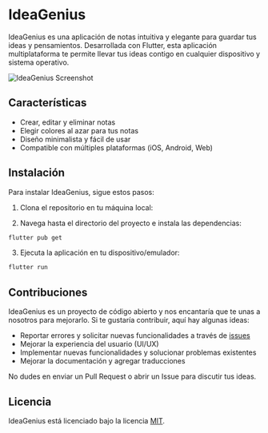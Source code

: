 # IdeaGenius

IdeaGenius es una aplicación de notas intuitiva y elegante para guardar tus ideas y pensamientos. Desarrollada con Flutter, esta aplicación multiplataforma te permite llevar tus ideas contigo en cualquier dispositivo y sistema operativo.

![IdeaGenius Screenshot](./screenshots/IdeaGenius_screenshot.png)

## Características

- Crear, editar y eliminar notas
- Elegir colores al azar para tus notas
- Diseño minimalista y fácil de usar
- Compatible con múltiples plataformas (iOS, Android, Web)

## Instalación

Para instalar IdeaGenius, sigue estos pasos:

1. Clona el repositorio en tu máquina local:

2. Navega hasta el directorio del proyecto e instala las dependencias:

```bash
flutter pub get
```

3. Ejecuta la aplicación en tu dispositivo/emulador:

```bash
flutter run
```


## Contribuciones

IdeaGenius es un proyecto de código abierto y nos encantaría que te unas a nosotros para mejorarlo. Si te gustaría contribuir, aquí hay algunas ideas:

- Reportar errores y solicitar nuevas funcionalidades a través de [issues](https://github.com/erxonxi/ideagenius/issues)
- Mejorar la experiencia del usuario (UI/UX)
- Implementar nuevas funcionalidades y solucionar problemas existentes
- Mejorar la documentación y agregar traducciones

No dudes en enviar un Pull Request o abrir un Issue para discutir tus ideas.

## Licencia

IdeaGenius está licenciado bajo la licencia [MIT](https://github.com/erxonxi/ideagenius/blob/main/LICENSE).


